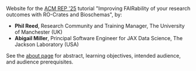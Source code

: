 Website for the [ACM REP '25](https://acm-rep.github.io/2025/) tutorial "Improving FAIRability of your research outcomes with RO-Crates and Bioschemas", by:

- **Phil Reed**, Research Community and Training Manager, The University of Manchester (UK)
- **Abigail Miller**, Principal Software Engineer for JAX Data Science, The Jackson Laboratory (USA)


See the [about page](about) for abstract, learning objectives, intended audience, and audience prerequisites.


